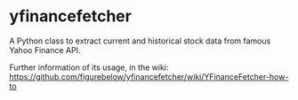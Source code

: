 yfinancefetcher
===============

A Python class to extract current and historical stock data from famous Yahoo Finance API.

Further information of its usage, in the wiki:
https://github.com/figurebelow/yfinancefetcher/wiki/YFinanceFetcher-how-to
